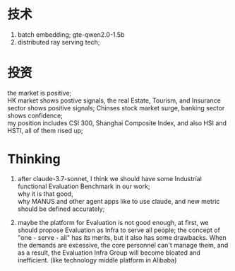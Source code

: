 # 技术
1. batch embedding; gte-qwen2.0-1.5b
2. distributed ray serving tech;


# 投资
the market is positive;  
HK market shows postive signals, the real Estate, Tourism, and Insurance sector shows positive signals;
Chinses stock market surge, banking sector shows confidence;  
my position includes CSI 300, Shanghai Composite Index, and also HSI and HSTI, all of them rised up;

# Thinking 
1. after claude-3.7-sonnet, I think we should have some Industrial functional Evaluation Benchmark in our work;  
why it is that good,  
why MANUS and other agent apps like to use claude, 
and new metric should be defined accurately;  


3. maybe the platform for Evaluation is not good enough, at first, we should propose Evaluation as Infra to serve all people; the concept of "one - serve - all" has its merits, but it also has some drawbacks. When the demands are excessive, the core personnel can't manage them, and as a result, the Evaluation Infra Group will become bloated and inefficient. (like technology middle platform in Alibaba)
